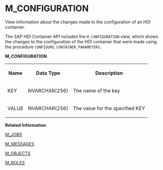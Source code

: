 <!-- loiob2b6ed1816e249d09bb10a3011c63231 -->

# M\_CONFIGURATION

View information about the changes made to the configuration of an HDI container.



The SAP HDI Container API includes the `M_CONFIGURATION` view, which shows the changes to the configuration of the HDI container that were made using the procedure `CONFIGURE_CONTAINER_PARAMETERS`.



**M\_CONFIGURATION**


<table>
<tr>
<th valign="top">

Name

</th>
<th valign="top">

Data Type

</th>
<th valign="top">

Description

</th>
</tr>
<tr>
<td valign="top">

KEY

</td>
<td valign="top">

NVARCHAR\(256\)

</td>
<td valign="top">

The name of the key

</td>
</tr>
<tr>
<td valign="top">

VALUE

</td>
<td valign="top">

NVARCHAR\(256\)

</td>
<td valign="top">

The value for the specified KEY

</td>
</tr>
</table>

**Related Information**  


[M\_JOBS](m-jobs-d114ced.md "View information about the progress of jobs belonging to a MAKE operation.")

[M\_MESSAGES](m-messages-1696923.md "Shows all recent messages for API calls to an HDI container.")

[M\_OBJECTS](m-objects-d73be7e.md "Shows the database objects in the run-time schema of an HDI container.")

[M\_ROLES](m-roles-b7f3bee.md "Show the roles that are deployed in an HDI container.")

